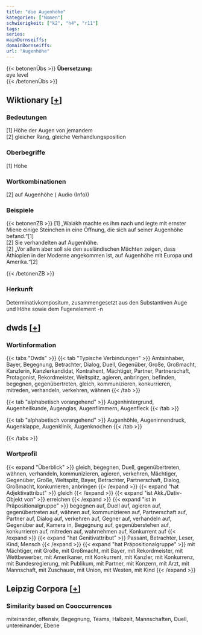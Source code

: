 ```yaml
---
title: "die Augenhöhe"
kategorien: ["Nomen"]
schwierigkeit: ["k2", "h4", "r11"]
tags:
series:
mainDornseiffs:
domainDornseiffs:
url: "Augenhöhe"
---
```


{{< betonenÜbs >}}
**Übersetzung:**  
eye level  
{{< /betonenÜbs >}}

## Wiktionary [[+](https://de.wiktionary.org/wiki/Augenhöhe)]

### Bedeutungen
[1] Höhe der Augen von jemandem  
[2] gleicher Rang, gleiche Verhandlungsposition  

### Oberbegriffe
[1] Höhe  

### Wortkombinationen
[2] auf Augenhöhe ( Audio (Info))  

### Beispiele
{{< betonenZB >}}
[1] „Waiakh machte es ihm nach und legte mit ernster Miene einige Steinchen in eine Öffnung, die sich auf seiner Augenhöhe befand.“[1]  
[2] Sie verhandelten auf Augenhöhe.  
[2] „Vor allem aber soll sie den ausländischen Mächten zeigen, dass Äthiopien in der Moderne angekommen ist, auf Augenhöhe mit Europa und Amerika.“[2]  

{{< /betonenZB >}}
### Herkunft
Determinativkompositum, zusammengesetzt aus den Substantiven Auge und Höhe sowie dem Fugenelement -n  



## dwds [[+](https://www.dwds.de/wb/Augenhöhe)]

### Wortinformation
{{< tabs "Dwds" >}}
{{< tab "Typische Verbindungen" >}}
Amtsinhaber, Bayer, Begegnung, Betrachter, Dialog, Duell, Gegenüber, Große, Großmacht, Kanzlerin, Kanzlerkandidat, Kontrahent, Mächtiger, Partner, Partnerschaft, Protagonist, Rekordmeister, Weltspitz, agieren, anbringen, befinden, begegnen, gegenübertreten, gleich, kommunizieren, konkurrieren, mitreden, verhandeln, verkehren, wähnen
{{< /tab >}}

{{< tab "alphabetisch vorangehend" >}}
Augenhintergrund, Augenheilkunde, Augenglas, Augenflimmern, Augenfleck
{{< /tab >}}

{{< tab "alphabetisch vorangehend" >}}
Augenhöhle, Augeninnendruck, Augenklappe, Augenklinik, Augenknochen
{{< /tab >}}

{{< /tabs >}}

### Wortprofil
{{< expand "Überblick" >}} gleich, begegnen, Duell, gegenübertreten, wähnen, verhandeln, kommunizieren, agieren, verkehren, Mächtiger, Gegenüber, Große, Weltspitz, Bayer, Betrachter, Partnerschaft, Dialog, Großmacht, konkurrieren, anbringen {{< /expand >}}
{{< expand "hat Adjektivattribut" >}} gleich {{< /expand >}}
{{< expand "ist Akk./Dativ-Objekt von" >}} erreichen {{< /expand >}}
{{< expand "ist in Präpositionalgruppe" >}} begegnen auf, Duell auf, agieren auf, gegenübertreten auf, wähnen auf, kommunizieren auf, Partnerschaft auf, Partner auf, Dialog auf, verkehren auf, Gegner auf, verhandeln auf, Gegenüber auf, Kamera in, Begegnung auf, gegenüberstehen auf, konkurrieren auf, mitreden auf, wahrnehmen auf, Konkurrent auf {{< /expand >}}
{{< expand "hat Genitivattribut" >}} Passant, Betrachter, Leser, Kind, Mensch {{< /expand >}}
{{< expand "hat Präpositionalgruppe" >}} mit Mächtiger, mit Große, mit Großmacht, mit Bayer, mit Rekordmeister, mit Wettbewerber, mit Amerikaner, mit Konkurrent, mit Kanzler, mit Konkurrenz, mit Bundesregierung, mit Publikum, mit Partner, mit Konzern, mit Arzt, mit Mannschaft, mit Zuschauer, mit Union, mit Westen, mit Kind {{< /expand >}}

## Leipzig Corpora [[+](https://corpora.uni-leipzig.de/en/res?word=Augenhöhe&corpusId=deu_newscrawl-public_2018)]


### Similarity based on Cooccurrences
miteinander, offensiv, Begegnung, Teams, Halbzeit, Mannschaften, Duell, untereinander, Ebene

